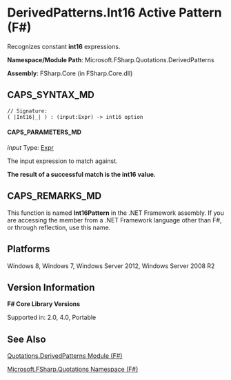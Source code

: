 # DerivedPatterns.Int16 Active Pattern (F#)

Recognizes constant **int16** expressions.

**Namespace/Module Path**: Microsoft.FSharp.Quotations.DerivedPatterns

**Assembly**: FSharp.Core (in FSharp.Core.dll)


## CAPS_SYNTAX_MD

```
// Signature:
( |Int16|_| ) : (input:Expr) -> int16 option
```

#### CAPS_PARAMETERS_MD
*input*
Type: [Expr](http://msdn.microsoft.com/en-us/library/ed6a2caf-69d4-45c2-ab97-e9b3be9bce65)


The input expression to match against.



**The result of a successful match is the int16 value.**
## CAPS_REMARKS_MD
This function is named **Int16Pattern** in the .NET Framework assembly. If you are accessing the member from a .NET Framework language other than F#, or through reflection, use this name.


## Platforms
Windows 8, Windows 7, Windows Server 2012, Windows Server 2008 R2


## Version Information
**F# Core Library Versions**

Supported in: 2.0, 4.0, Portable




## See Also
[Quotations.DerivedPatterns Module &#40;F&#35;&#41;](Quotations.DerivedPatterns+Module+%28F%23%29.md)

[Microsoft.FSharp.Quotations Namespace &#40;F&#35;&#41;](Microsoft.FSharp.Quotations+Namespace+%28F%23%29.md)


